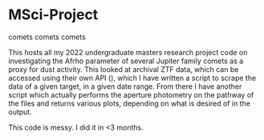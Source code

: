 # MSci-Project
comets comets comets

This hosts all my 2022 undergraduate masters research project code on investigating the Afrho parameter of several Jupiter family comets as a proxy for dust activity. This looked at archival ZTF data, which can be accessed using their own API (), which I have written a script to scrape the data of a given target, in a given date range. From there I have another script which actually performs the aperture photometry on the pathway of the files and returns various plots, depending on what is desired of in the output.

This code is messy. I did it in <3 months.
